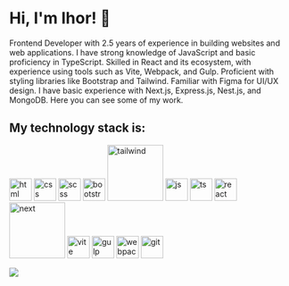 # Hi, I'm Ihor! 👋
Frontend Developer with 2.5 years of experience in building websites and web applications.
I have strong knowledge of JavaScript and basic proficiency in TypeScript. Skilled in React and its ecosystem, with experience using tools such as Vite, Webpack, and Gulp.
Proficient with styling libraries like Bootstrap and Tailwind. Familiar with Figma for UI/UX design.
I have basic experience with Next.js, Express.js, Nest.js, and MongoDB.
Here you can see some of my work.

## My technology stack is:

<img src="https://github.com/tonykrapatony/tonykrapatony/assets/41484484/f97f4a6d-50ac-4f1f-8a38-75ed62241313" height=40px alt="html"/> <img src="https://github.com/tonykrapatony/tonykrapatony/assets/41484484/16f7ac47-9085-4fc1-9b35-67241e93de5c" height=40px alt="css" /> <img src="https://github.com/tonykrapatony/tonykrapatony/assets/41484484/e92bb6d4-f523-48de-bbfd-d0b706066940" height=40px alt="scss" /> <img src="https://github.com/tonykrapatony/tonykrapatony/assets/41484484/af3c63bd-b770-4936-b696-fa0baec38b3d" height=40px alt="bootstrap" /> <img src="https://github.com/tonykrapatony/tonykrapatony/assets/41484484/aeae1832-30ef-4043-9fb6-ae879ed3abee" width=100px alt="tailwind" /> <img src="https://github.com/tonykrapatony/tonykrapatony/assets/41484484/f0215453-bb05-43a5-8d0d-0a3af4401ee9" height=40px alt="js" /> <img src="https://encrypted-tbn0.gstatic.com/images?q=tbn:ANd9GcQ4Eere0K_ngZuVa7KSaymqVt8HET4Fz2MPWQ&s" width=40px alt="ts"/> <img src="https://github.com/tonykrapatony/tonykrapatony/assets/41484484/00f7919d-b76c-49da-b0be-b958a98d404b" height=40px alt="react" /> <img src="https://github.com/tonykrapatony/tonykrapatony/assets/41484484/fc3c63a2-7c80-4eea-87de-ef837247ec0d" width=100px alt="next" /> <img src="https://vite.dev/logo.svg" height=40px alt="vite" /> <img src="https://github.com/tonykrapatony/tonykrapatony/assets/41484484/575c6c38-0097-4535-b65d-1026889478af" height=40px alt="gulp" /> <img src="https://github.com/tonykrapatony/tonykrapatony/assets/41484484/808b2a30-9659-4799-bb3b-b6a6ccfcb91f" height=40px alt="webpack" /> <img src="https://github.com/tonykrapatony/tonykrapatony/assets/41484484/ff70551e-fa1e-43f7-b39b-f4a886509694" height=40px alt="git" />

![](http://github-profile-summary-cards.vercel.app/api/cards/repos-per-language?username=tonykrapatony&theme=default)

<!--
**tonykrapatony/tonykrapatony** is a ✨ _special_ ✨ repository because its `README.md` (this file) appears on your GitHub profile.

Here are some ideas to get you started:

- 🔭 I’m currently working on ...
- 🌱 I’m currently learning ...
- 👯 I’m looking to collaborate on ...
- 🤔 I’m looking for help with ...
- 💬 Ask me about ...
- 📫 How to reach me: ...
- 😄 Pronouns: ...
- ⚡ Fun fact: ...
-->
